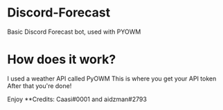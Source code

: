 # Discord-Forecast
Basic Discord Forecast bot, used with PYOWM

# How does it work?
I used a weather API called PyOWM
This is where you get your API token
After that you're done!

Enjoy
**Credits: Caasi#0001 and aidzman#2793
